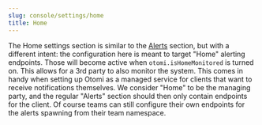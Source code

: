 ```yaml
---
slug: console/settings/home
title: Home
---
```


The Home settings section is similar to the [Alerts](alerts) section, but with a different intent: the configuration here is meant to target "Home" alerting endpoints. Those will become active when `otomi.isHomeMonitored` is turned on. This allows for a 3rd party to also monitor the system. This comes in handy when setting up Otomi as a managed service for clients that want to receive notifications themselves. We consider "Home" to be the managing party, and the regular "Alerts" section should then only contain endpoints for the client. Of course teams can still configure their own endpoints for the alerts spawning from their team namespace.
